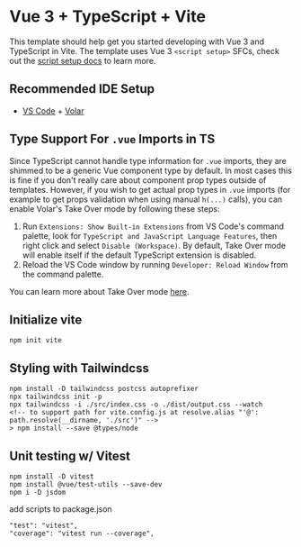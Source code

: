 # Vue 3 + TypeScript + Vite

This template should help get you started developing with Vue 3 and TypeScript in Vite. The template uses Vue 3 `<script setup>` SFCs, check out the [script setup docs](https://v3.vuejs.org/api/sfc-script-setup.html#sfc-script-setup) to learn more.

## Recommended IDE Setup

- [VS Code](https://code.visualstudio.com/) + [Volar](https://marketplace.visualstudio.com/items?itemName=Vue.volar)

## Type Support For `.vue` Imports in TS

Since TypeScript cannot handle type information for `.vue` imports, they are shimmed to be a generic Vue component type by default. In most cases this is fine if you don't really care about component prop types outside of templates. However, if you wish to get actual prop types in `.vue` imports (for example to get props validation when using manual `h(...)` calls), you can enable Volar's Take Over mode by following these steps:

1. Run `Extensions: Show Built-in Extensions` from VS Code's command palette, look for `TypeScript and JavaScript Language Features`, then right click and select `Disable (Workspace)`. By default, Take Over mode will enable itself if the default TypeScript extension is disabled.
2. Reload the VS Code window by running `Developer: Reload Window` from the command palette.

You can learn more about Take Over mode [here](https://github.com/johnsoncodehk/volar/discussions/471).


## Initialize vite
```
npm init vite
```

## Styling with Tailwindcss
```
npm install -D tailwindcss postcss autoprefixer
npx tailwindcss init -p
npx tailwindcss -i ./src/index.css -o ./dist/output.css --watch
<!-- to support path for vite.config.js at resolve.alias "'@': path.resolve(__dirname, './src')" -->
> npm install --save @types/node
```

## Unit testing w/ Vitest
```
npm install -D vitest
npm install @vue/test-utils --save-dev
npm i -D jsdom
```

add scripts to package.json
```
"test": "vitest",
"coverage": "vitest run --coverage",
```

